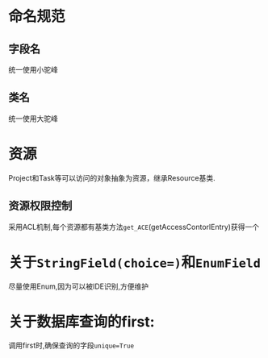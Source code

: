 # 命名规范

## 字段名
统一使用小驼峰

## 类名
统一使用大驼峰

# 资源
Project和Task等可以访问的对象抽象为资源，继承Resource基类.

## 资源权限控制
采用ACL机制,每个资源都有基类方法`get_ACE`(getAccessContorlEntry)获得一个

# 关于`StringField(choice=)`和`EnumField`
尽量使用Enum,因为可以被IDE识别,方便维护

# 关于数据库查询的first:
调用first时,确保查询的字段`unique=True`